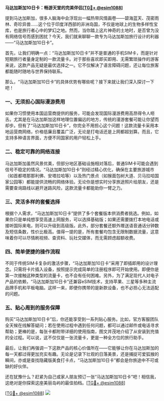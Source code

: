 **马达加斯加10日卡：畅游天堂的完美伴侣[[TG💪+ @esim1088](https://t.me/s/esim1088)]**

提到马达加斯加，很多人脑海中会浮现出一幅热带风情画卷——碧海蓝天、茂密雨林、奇珍异兽……这个位于印度洋西部的非洲岛国，不仅是地球上的生物多样性宝库，也是旅行者心中的梦幻之地。然而，当你踏上这片神奇的土地时，是否曾为没有网络信号而感到困扰？今天，我们就来聊聊一款专为马达加斯加旅行设计的利器——“马达加斯加10日卡”。

首先，让我们明确一点：“马达加斯加10日卡”并不是普通的手机SIM卡，而是针对短期旅行者量身定制的一款流量卡。对于那些喜欢即买即用、无需繁琐操作的游客来说，这款产品无疑是最优选择之一。它不仅解决了语言障碍问题，还让每位旅客都能随时随地与世界保持联系。

那么，“马达加斯加10日卡”的具体优势有哪些呢？接下来就让我们深入探讨一下吧！

### **一、无须担心国际漫游费用**
如果你习惯使用本国运营商提供的服务，可能会发现国际漫游费用高昂得令人咂舌。尤其是在马达加斯加这样地理位置偏远的地方，传统的漫游套餐可能让你望而却步。但有了“马达加斯加10日卡”，你完全不用担心这个问题！这款流量卡采用本地运营商网络，价格低廉且覆盖广泛，无论是打电话还是上网都超划算。而且，它支持多种语言界面，方便不同国家的用户轻松上手。

### **二、稳定可靠的网络连接**
马达加斯加虽然风景优美，但部分地区基础设施相对落后，普通SIM卡可能会遇到信号不稳定的情况。“马达加斯加10日卡”则经过精心优化，确保在主要旅游城市（如首都塔那那利佛、安塔拉哈等）以及热门景点（如猴面包树大道、贝马拉哈国家公园等）都能提供流畅的网络体验。无论你是想实时分享旅途照片给朋友，还是需要查询路线以避开迷路风险，这款流量卡都能助你一臂之力。

### **三、灵活多样的套餐选择**
根据个人需求，“马达加斯加10日卡”提供了多个套餐版本供消费者挑选。例如，如果你只是单纯想享受高速上网服务，可以选择基础版；如果还需要拨打本地电话或接听国际来电，则可以升级到高级版。此外，部分套餐还额外赠送语音通话分钟数及短信条数，性价比极高。值得一提的是，所有套餐均包含无限制数据流量，这意味着你可以尽情刷视频、查资料、玩社交媒体，而无需顾虑超额收费。

### **四、简单便捷的操作流程**
不同于传统SIM卡复杂的激活步骤，“马达加斯加10日卡”采用了即插即用的设计理念。只需将卡片插入设备，按照提示完成简单的注册程序即可开始使用。即便你是第一次接触这种类型的流量卡，也不会有任何困难。另外，为了满足现代人对电子产品的依赖，“马达加斯加10日卡”还兼容eSIM技术，支持苹果、三星等多种主流品牌手机和平板电脑。这样一来，即便你携带的是新款设备，也不必担心无法适配的问题。

### **五、贴心周到的服务保障**
购买“马达加斯加10日卡”后，你还能享受到一系列贴心服务。比如，官方客服团队全天候在线解答疑问；若在使用过程中遇到任何问题，都可以通过邮件或电话寻求帮助；更棒的是，每张卡都附带详细的使用指南，图文并茂地介绍了从安装到充值的全过程。可以说，这不仅仅是一张流量卡，更是一种全方位的旅行助手。

最后，让我们再强调一下这款产品的核心价值所在——它能够让你在马达加斯加的每一天都过得更加充实有趣。无论是记录下壮观的日落美景，还是捕捉可爱狐猴的瞬间，亦或是查找隐藏版美食打卡点，“马达加斯加10日卡”都会是你旅途中不可或缺的好伙伴。

还在犹豫什么？赶紧为自己或家人朋友预订一张“马达加斯加10日卡”吧！相信我，这绝对是你探索这座美丽岛屿的最佳拍档。[[TG💪+ @esim1088](https://t.me/s/esim1088)] 

[[TG💪+ @esim1088](https://t.me/s/esim1088)] ![](https://i.postimg.cc/4NQfJmqS/Snipaste-2025-05-13-00-14-12.png)